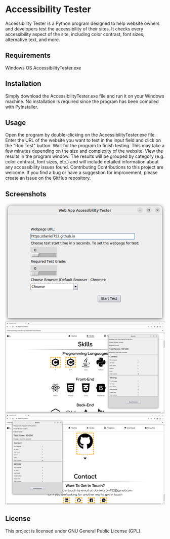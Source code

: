 # Accessibility Tester
Accessibility Tester is a Python program designed to help website owners and developers test the accessibility of their sites. It checks every accessibility aspect of the site, including color contrast, font sizes, alternative text, and more.

## Requirements
Windows OS
AccessibilityTester.exe
## Installation
Simply download the AccessibilityTester.exe file and run it on your Windows machine. No installation is required since the program has been compiled with PyInstaller.

## Usage
Open the program by double-clicking on the AccessibilityTester.exe file.
Enter the URL of the website you want to test in the input field and click on the "Run Test" button.
Wait for the program to finish testing. This may take a few minutes depending on the size and complexity of the website.
View the results in the program window. The results will be grouped by category (e.g. color contrast, font sizes, etc.) and will include detailed information about any accessibility issues found.
Contributing
Contributions to this project are welcome. If you find a bug or have a suggestion for improvement, please create an issue on the GitHub repository.

## Screenshots
![project screenshot 1](images/screenshot-1.png)
![project screenshot 2](images/screenshot-2.png)
![project screenshot 3](images/screenshot-3.png)

## License
This project is licensed under GNU General Public License (GPL).
